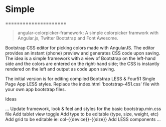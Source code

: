 # Simple
=====================

> angular-colorpicker-framework:  A simple colorpicker framwork with Angular.js, Twitter Bootstrap and Font Awesome.

Bootstrap CSS editor for picking colors made with AngularJS. The editor provides an instant (phone) preview and generates CSS code upon saving.
The idea is a simple framework with a view of Bootstrap on the left-hand side and the colors are entered on the right-hand side;  the CSS is instantly rendered on the left and output as code upon saving.

The initial version is for editing compiled Bootstrap LESS & Four51 Single Page App LESS styles. Replace the index.html 'bootstrap-451.css' file with your own app bootstrap files.

Ideas

...
Update framework, look & feel and styles for the basic bootstrap.min.css file
Add tablet view toggle
Add type to be editable (type, size, weight, etc)
Add grid to be editable ie: col-{{device}}-{{size}}
Add LESS components
...
